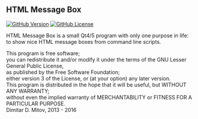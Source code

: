 HTML Message Box
--------------------------------------------------------------------------------

[![GitHub Version](https://img.shields.io/github/release/ddmitov/html-messagebox.svg)](https://github.com/ddmitov/html-messagebox/releases)
[![GitHub License](http://img.shields.io/badge/License-LGPL%20v3-blue.svg)](./LICENSE.md)  

HTML Message Box is a small Qt4/5 program with only one purpose in life:  
to show nice HTML message boxes from command line scripts.  

This program is free software;  
you can redistribute it and/or modify it under the terms of the GNU Lesser General Public License,  
as published by the Free Software Foundation;  
either version 3 of the License, or (at your option) any later version.  
This program is distributed in the hope that it will be useful, but WITHOUT ANY WARRANTY;  
without even the implied warranty of MERCHANTABILITY or FITNESS FOR A PARTICULAR PURPOSE.  
Dimitar D. Mitov, 2013 - 2016  
